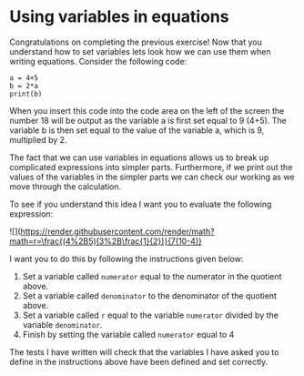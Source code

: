 # Using variables in equations

Congratulations on completing the previous exercise!  Now that you understand how to set variables lets look how we can use them when writing equations.  Consider the following code:

````
a = 4+5
b = 2*a
print(b)
````

When you insert this code into the code area on the left of the screen the number 18 will be output as the variable a is first set equal to 9 (4+5).  The variable b is then set equal to the value of the variable a, which is 9, multiplied by 2.

The fact that we can use variables in equations allows us to break up complicated expressions into simpler parts.  Furthermore, if we print out the values of the variables in the simpler parts we can check our working as we move through the calculation.

To see if you understand this idea I want you to evaluate the following expression:

![](https://render.githubusercontent.com/render/math?math=r=\frac{(4%2B5)(3%2B\frac{1}{2})}{7(10-4)}

I want you to do this by following the instructions given below:

1. Set a variable called `numerator` equal to the numerator in the quotient above.
2. Set a variable called `denominator` to the denominator of the quotient above. 
3. Set a variable called `r` equal to the variable `numerator` divided by the variable `denominator`. 
4. Finish by setting the variable called `numerator` equal to 4

The tests I have written will check that the variables I have asked you to define in the instructions above have been defined and set correctly. 
